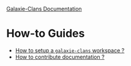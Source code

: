 [Galaxie-Clans Documentation](README.md)

# How-to Guides

* [How to setup a `galaxie-clans` workspace ?](_howto_setup.md)
* [How to contribute documentation ?](_howto_contribute_doc.md)